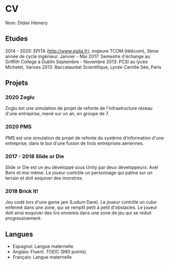 # CV
Nom: Didier Hémery

## Etudes
2014 - 2020: EPITA (http://www.epita.fr), majeure TCOM (télécom), 3ème année de cycle ingénieur.
Janvier - Mai 2017: Semestre d'échange au Griffith College à Dublin
Septembre - Novembre 2013: PCSI au lycée Michelet, Vanves
2013: Baccalauréat Scientifique, Lycée Camille Sée, Paris

## Projets
### 2020 Zoglu
Zoglu est une simulation de projet de refonte de l'infrastructure réseau d'une entreprise, mené sur un an, en groupe de 7.

### 2020 PMS
PMS est une simulation de projet de refonte du système d'information d'une entreprise, dans le but d'une fusion de trois entreprises aériennes.

### 2017 - 2018 Slide or Die
Slide or Die est un jeu développé sous Unity par deux développeurs: Axel Born et moi même. Le joueur contrôle un personnage qui patine sur un terrain et doit esquiver des monstres.

### 2018 Brick It!
Jeu codé lors d'une game jam (Ludum Dare). Le joueur contrôle un cube enfermé dans une zone, qui se remplit petit à petit d'obstacles. Le joueur doit ainsi esquiver des tirs ennemis dans une zone de jeu qui se réduit progressivement.

## Langues
- Espagnol: Langue maternelle
- Anglais: Fluent. TOEIC (990 points).
- Français: Langue maternelle
